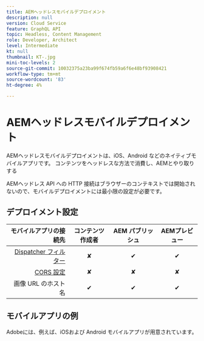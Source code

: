 ```yaml
---
title: AEMヘッドレスモバイルデプロイメント
description: null
version: Cloud Service
feature: GraphQL API
topic: Headless, Content Management
role: Developer, Architect
level: Intermediate
kt: null
thumbnail: KT-.jpg
mini-toc-levels: 2
source-git-commit: 10032375a23ba99f674fb59a6f6e48bf93908421
workflow-type: tm+mt
source-wordcount: '83'
ht-degree: 4%

---
```



# AEMヘッドレスモバイルデプロイメント

AEMヘッドレスモバイルデプロイメントは、iOS、Android などのネイティブモバイルアプリです。 コンテンツをヘッドレスな方法で消費し、AEMとやり取りする

AEMヘッドレス API への HTTP 接続はブラウザーのコンテキストでは開始されないので、モバイルデプロイメントには最小限の設定が必要です。

## デプロイメント設定

| モバイルアプリの接続先 | コンテンツ作成者 | AEM パブリッシュ | AEMプレビュー |
|-----------------------:|:----------:|:-----------:|:-----------:|
| [Dispatcher フィルター](./dispatcher-fitlers.md) | ✘ | ✔ | ✔ |
| [CORS 設定](./cors.md) | ✘ | ✘ | ✘ |
| 画像 URL のホスト名 | ✔ | ✔ | ✔ |

## モバイルアプリの例

Adobeには、例えば、iOSおよび Android モバイルアプリが用意されています。


